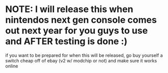 # NOTE: I will release this when nintendos next gen console comes out next year for you guys to use and AFTER testing is done :)

if you want to be prepared for when this will be released, go buy yourself a switch cheap off of ebay (v2 w/ modchip or not) and make sure it works online
